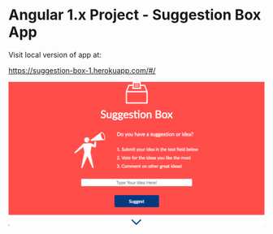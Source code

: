 # Angular 1.x Project - Suggestion Box App

Visit local version of app at:

https://suggestion-box-1.herokuapp.com/#/ 

![alt tag](https://github.com/Jaellen/Suggestion-Box/blob/master/img/screenshot.png)
